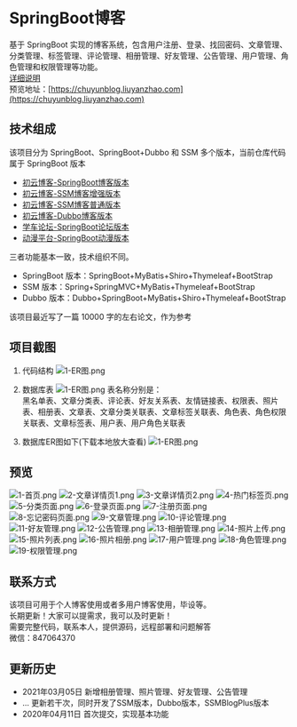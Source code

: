 # SpringBoot博客
基于 SpringBoot 实现的博客系统，包含用户注册、登录、找回密码、文章管理、分类管理、标签管理、评论管理、相册管理、好友管理、公告管理、用户管理、角色管理和权限管理等功能。<br/>
[详细说明](https://liuyanzhao.com/10206.html) <br/>
预览地址：[https://chuyunblog.liuyanzhao.com](https://chuyunblog.liuyanzhao.com)

## 技术组成
该项目分为 SpringBoot、SpringBoot+Dubbo 和 SSM 多个版本，当前仓库代码属于 SpringBoot 版本 <br/>

- [初云博客-SpringBoot博客版本](https://github.com/saysky/ChuyunBlog)
- [初云博客-SSM博客增强版本](https://github.com/saysky/SSMBlogPlus)
- [初云博客-SSM博客普通版本](https://github.com/saysky/ChuyunBlog-SSM)
- [初云博客-Dubbo博客版本](https://github.com/saysky/ChuyunBlog-Dubbo)
- [学车论坛-SpringBoot论坛版本](https://github.com/saysky/forum)
- [动漫平台-SpringBoot动漫版本](https://github.com/saysky/cartoon)

三者功能基本一致，技术组织不同。

- SpringBoot 版本：SpringBoot+MyBatis+Shiro+Thymeleaf+BootStrap
- SSM 版本：Spring+SpringMVC+MyBatis+Thymeleaf+BootStrap
- Dubbo 版本：Dubbo+SpringBoot+MyBatis+Shiro+Thymeleaf+BootStrap

该项目最近写了一篇 10000 字的左右论文，作为参考 <br/>

## 项目截图
1. 代码结构
![1-ER图.png](img/ChuyunBlog-idea.png)

2. 数据库表
![1-ER图.png](img/ChuyunBlog-navicat.png)
表名称分别是：<br/> 
黑名单表、文章分类表、评论表、好友关系表、友情链接表、权限表、照片表、相册表、文章表、文章分类关联表、文章标签关联表、角色表、角色权限关联表、文章标签表、用户表、用户角色关联表


3. 数据库ER图如下(下载本地放大查看)
![1-ER图.png](img/ChuyunBlog-ER.png)


## 预览
![1-首页.png](img/1-首页页面.png)
![2-文章详情页1.png](img/2-文章详情页1.png)
![3-文章详情页2.png](img/3-文章详情页2.png)
![4-热门标签页.png](img/4-热门标签页.png)
![5-分类页面.png](img/5-分类页面.png)
![6-登录页面.png](img/6-登录页面.png)
![7-注册页面.png](img/7-注册页面.png)
![8-忘记密码页面.png](img/8-忘记密码页面.png)
![9-文章管理.png](img/9-文章管理.png)
![10-评论管理.png](img/10-评论管理.png)
![11-好友管理.png](img/11-好友管理.png)
![12-公告管理.png](img/12-公告管理.png)
![13-相册管理.png](img/13-相册管理.png)
![14-照片上传.png](img/14-照片上传.png)
![15-照片列表.png](img/15-照片列表.png)
![16-照片相册.png](img/16-照片相册.png)
![17-用户管理.png](img/17-用户管理.png)
![18-角色管理.png](img/18-角色管理.png)
![19-权限管理.png](img/19-权限管理.png)


## 联系方式
该项目可用于个人博客使用或者多用户博客使用，毕设等。 <br/>
长期更新！大家可以提需求，我可以及时更新！  <br/>
需要完整代码，联系本人，提供源码，远程部署和问题解答 <br/>
微信：847064370  <br/>

## 更新历史
- 2021年03月05日 新增相册管理、照片管理、好友管理、公告管理
- ... 更新若干次，同时开发了SSM版本，Dubbo版本，SSMBlogPlus版本
- 2020年04月11日 首次提交，实现基本功能